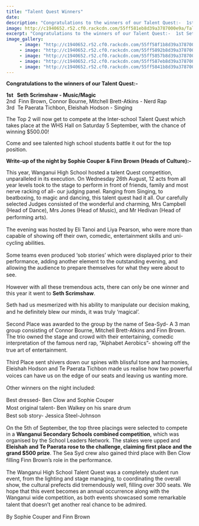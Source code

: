 ```yaml
---
title: "Talent Quest Winners"
date: 
description: "Congratulations to the winners of our Talent Quest:-  1st Seth Scimshaw;  2nd Finn Brown, Connor Bourne, Mitchell Brett-Atkins;  3rd Te Paerata Tichbon, Eleishah Hodson."
image: http://c1940652.r52.cf0.rackcdn.com/55ff581eb8d39a3787000e9a/Talent-Quest-98.jpg
excerpt: "Congratulations to the winners of our Talent Quest:-  1st Seth Scimshaw;  2nd Finn Brown, Connor Bourne, Mitchell Brett-Atkins;  3rd Te Paerata Tichbon, Eleishah Hodson."
image_gallery:
     - image: "http://c1940652.r52.cf0.rackcdn.com/55ff58f1b8d39a3787000eae/Talent-Quest-107.jpg"
     - image: "http://c1940652.r52.cf0.rackcdn.com/55ff5892b8d39a3787000ea6/Talent-Quest-54.jpg"
     - image: "http://c1940652.r52.cf0.rackcdn.com/55ff5857b8d39a3787000ea0/Talent-Quest-12.jpg"
     - image: "http://c1940652.r52.cf0.rackcdn.com/55ff587eb8d39a3787000ea4/Talent-Quest-43.jpg"
     - image: "http://c1940652.r52.cf0.rackcdn.com/55ff5841b8d39a3787000e9e/Talent-Quest-7.jpg"
---
```


<p><strong>Congratulations to the winners of our Talent Quest:-</strong></p>
<p><span><strong>1st &nbsp; Seth Scrimshaw - Music/Magic</strong><br />2nd &nbsp;Finn Brown, Connor Bourne, Mitchell Brett-Atkins - Nerd Rap<br />3rd &nbsp;Te Paerata Tichbon, Eleishah Hodson - Singing&nbsp;</span></p>
<p><span>The Top 2 will now get to compete at the Inter-school Talent Quest which takes place at the WHS Hall on Saturday 5 September, with the chance of winning $500.00!</span></p>
<p><span><span>Come and see talented high school students battle it out for the top position.</span></span></p>
<p><strong>Write-up of the night by Sophie Couper &amp; Finn Brown (Heads of Culture):-</strong></p>
<p>This year, Wanganui High School hosted a talent Quest competition, unparalleled in its execution. On Wednesday 26th August, 12 acts from all year levels took to the stage to perform in front of friends, family and most nerve racking of all- our judging panel. Ranging from Singing, to beatboxing, to magic and dancing, this talent quest had it all. Our carefully selected Judges consisted of the wonderful and charming, Mrs Campbell (Head of Dance), Mrs Jones (Head of Music), and Mr Hedivan (Head of performing arts).<span style="line-height: 1.5;">&nbsp;</span></p>
<p>The evening was hosted by Eli Tanoi and Liya Pearson, who were more than capable of showing off their own, comedic, entertainment skills and uni-cycling abilities.<span style="line-height: 1.5;">&nbsp;</span></p>
<p>Some teams even produced &lsquo;sob stories&rsquo; which were displayed prior to their performance, adding another element to the outstanding evening, and allowing the audience to prepare themselves for what they were about to see.<span style="line-height: 1.5;">&nbsp;</span></p>
<p>However with all these tremendous acts, there can only be one winner and this year it went to <strong>Seth Scrimshaw</strong>.</p>
<p>Seth had us mesmerized with his ability to manipulate our decision making, and he definitely blew our minds, it was truly &lsquo;magical&rsquo;.<span style="line-height: 1.5;">&nbsp;</span></p>
<p>Second Place was awarded to the group by the name of Sea-Syd- A 3 man group consisting of Connor Bourne, Mitchell Brett-Atkins and Finn Brown. The trio owned the stage and crowd with their entertaining, comedic interpretation of the famous nerd rap, &ldquo;Alphabet Aerobics&rdquo;- showing off the true art of entertainment.<span style="line-height: 1.5;">&nbsp;</span></p>
<p>Third Place sent shivers down our spines with blissful tone and harmonies, Eleishah Hodson and Te Paerata Tichbon made us realise how two powerful voices can have us on the edge of our seats and leaving us wanting more.<span style="line-height: 1.5;">&nbsp;</span></p>
<p>Other winners on the night included:</p>
<p><span style="line-height: 1.5;">Best dressed- Ben Clow and Sophie Couper<br /></span><span style="line-height: 1.5;">Most original talent- Ben Walkey on his snare drum<br /></span><span style="line-height: 1.5;">Best sob story- Jessica Steel-Johnson</span><span style="line-height: 1.5;">&nbsp;</span></p>
<p>On the 5th of September, the top three placings were selected to compete in a <strong>Wanganui Secondary Schools combined competition</strong>, which was organised by the School Leaders Network. The stakes were upped and <strong>Eleishah and Te Paerata rose to the challenge, claiming first place and the grand $500 prize</strong>. The Sea Syd crew also gained third place with Ben Clow filling Finn Brown&rsquo;s role in the performance.<span style="line-height: 1.5;">&nbsp;</span></p>
<p>The Wanganui High School Talent Quest was a completely student run event, from the lighting and stage managing, to coordinating the overall show, the cultural prefects did tremendously well, filling over 300 seats. We hope that this event becomes an annual occurrence along with the Wanganui wide competition, as both events showcased some remarkable talent that doesn&rsquo;t get another real chance to be admired.<span style="line-height: 1.5;">&nbsp;</span></p>
<p>By Sophie Couper and Finn Brown&nbsp;</p>


